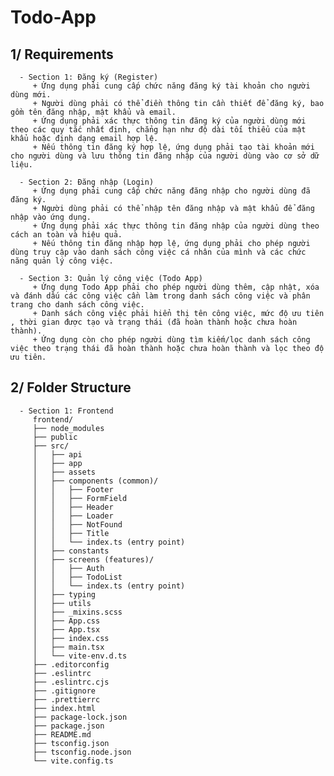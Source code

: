# Todo-App

## 1/ Requirements
      - Section 1: Đăng ký (Register)
         + Ứng dụng phải cung cấp chức năng đăng ký tài khoản cho người dùng mới.
         + Người dùng phải có thể điền thông tin cần thiết để đăng ký, bao gồm tên đăng nhập, mật khẩu và email.
         + Ứng dụng phải xác thực thông tin đăng ký của người dùng mới theo các quy tắc nhất định, chẳng hạn như độ dài tối thiểu của mật khẩu hoặc định dạng email hợp lệ.
         + Nếu thông tin đăng ký hợp lệ, ứng dụng phải tạo tài khoản mới cho người dùng và lưu thông tin đăng nhập của người dùng vào cơ sở dữ liệu.

      - Section 2: Đăng nhập (Login)
         + Ứng dụng phải cung cấp chức năng đăng nhập cho người dùng đã đăng ký.
         + Người dùng phải có thể nhập tên đăng nhập và mật khẩu để đăng nhập vào ứng dụng.
         + Ứng dụng phải xác thực thông tin đăng nhập của người dùng theo cách an toàn và hiệu quả.
         + Nếu thông tin đăng nhập hợp lệ, ứng dụng phải cho phép người dùng truy cập vào danh sách công việc cá nhân của mình và các chức năng quản lý công việc.
         
      - Section 3: Quản lý công việc (Todo App)
         + Ứng dụng Todo App phải cho phép người dùng thêm, cập nhật, xóa và đánh dấu các công việc cần làm trong danh sách công việc và phân trang cho danh sách công việc.
         + Danh sách công việc phải hiển thị tên công việc, mức độ ưu tiên , thời gian được tạo và trạng thái (đã hoàn thành hoặc chưa hoàn thành).
         + Ứng dụng còn cho phép người dùng tìm kiếm/lọc danh sách công việc theo trạng thái đã hoàn thành hoặc chưa hoàn thành và lọc theo độ ưu tiên.

## 2/ Folder Structure
      - Section 1: Frontend
         frontend/
         ├── node_modules
         ├── public
         ├── src/
         │   ├── api
         │   ├── app
         │   ├── assets
         │   ├── components (common)/
         │   │   ├── Footer
         │   │   ├── FormField
         │   │   ├── Header
         │   │   ├── Loader
         │   │   ├── NotFound
         │   │   ├── Title
         │   │   └── index.ts (entry point)
         │   ├── constants
         │   ├── screens (features)/
         │   │   ├── Auth
         │   │   ├── TodoList
         │   │   └── index.ts (entry point)
         │   ├── typing 
         │   ├── utils
         │   ├── _mixins.scss
         │   ├── App.css
         │   ├── App.tsx
         │   ├── index.css
         │   ├── main.tsx
         │   └── vite-env.d.ts
         ├── .editorconfig
         ├── .eslintrc
         ├── .eslintrc.cjs
         ├── .gitignore
         ├── .prettierrc
         ├── index.html
         ├── package-lock.json
         ├── package.json
         ├── README.md
         ├── tsconfig.json
         ├── tsconfig.node.json
         └── vite.config.ts